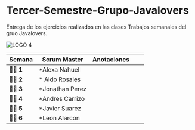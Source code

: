 # Tercer-Semestre-Grupo-Javalovers
Entrega de los ejercicios realizados en las clases
Trabajos semanales  del gruo Javalovers.


![LOGO 4](https://github.com/CodeSystem2022/Tercer-Semestre-Grupo-Javalovers/assets/112019412/81b9cf41-b756-4394-a8e8-ec9423770176)



| **Semana** | **Scrum Master** | **Anotaciones** |  |  |
| ---- | ---- | --- | --- | --- | 
| 👩‍💻 **1** |   *Alexa Nahuel|
| 👩‍💻 **2** | * Aldo Rosales|
| 👨‍💻 **3** | *Jonathan Perez |
| 👨‍💻 **4** | *Andres Carrizo|
| 👨‍💻 **5** | *Javier Suarez | 
| 👨‍💻 **6** | *Leon Alarcon |  
